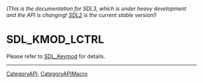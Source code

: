 ###### (This is the documentation for SDL3, which is under heavy development and the API is changing! [SDL2](https://wiki.libsdl.org/SDL2/) is the current stable version!)
# SDL_KMOD_LCTRL

Please refer to [SDL_Keymod](SDL_Keymod) for details.

----
[CategoryAPI](CategoryAPI), [CategoryAPIMacro](CategoryAPIMacro)

